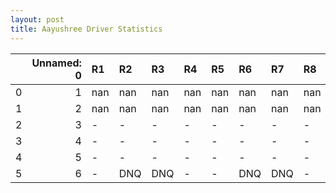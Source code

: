 ```yaml
---
layout: post 
title: Aayushree Driver Statistics
--- 
```


|    |   Unnamed: 0 | R1   | R2   | R3   | R4   | R5   | R6   | R7   | R8   | R9   | R10   | R11   | R12   |
|---:|-------------:|:-----|:-----|:-----|:-----|:-----|:-----|:-----|:-----|:-----|:------|:------|:------|
|  0 |            1 | nan  | nan  | nan  | nan  | nan  | nan  | nan  | nan  | nan  | nan   | nan   | nan   |
|  1 |            2 | nan  | nan  | nan  | nan  | nan  | nan  | nan  | nan  | nan  | nan   | nan   | nan   |
|  2 |            3 | -    | -    | -    | -    | -    | -    | -    | -    | -    | -     | -     | -     |
|  3 |            4 | -    | -    | -    | -    | -    | -    | -    | -    | -    | -     | -     | -     |
|  4 |            5 | -    | -    | -    | -    | -    | -    | -    | -    | -    | -     | -     | -     |
|  5 |            6 | -    | DNQ  | DNQ  | -    | -    | DNQ  | DNQ  | -    | DNQ  | nan   | nan   | nan   |